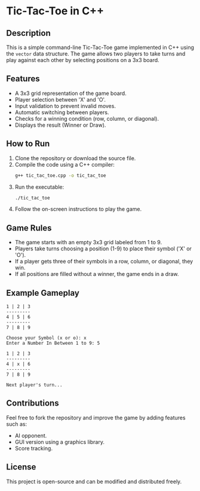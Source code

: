 # Tic-Tac-Toe in C++

## Description
This is a simple command-line Tic-Tac-Toe game implemented in C++ using the `vector` data structure. The game allows two players to take turns and play against each other by selecting positions on a 3x3 board.

## Features
- A 3x3 grid representation of the game board.
- Player selection between 'X' and 'O'.
- Input validation to prevent invalid moves.
- Automatic switching between players.
- Checks for a winning condition (row, column, or diagonal).
- Displays the result (Winner or Draw).

## How to Run
1. Clone the repository or download the source file.
2. Compile the code using a C++ compiler:
   ```sh
   g++ tic_tac_toe.cpp -o tic_tac_toe
   ```
3. Run the executable:
   ```sh
   ./tic_tac_toe
   ```
4. Follow the on-screen instructions to play the game.

## Game Rules
- The game starts with an empty 3x3 grid labeled from 1 to 9.
- Players take turns choosing a position (1-9) to place their symbol ('X' or 'O').
- If a player gets three of their symbols in a row, column, or diagonal, they win.
- If all positions are filled without a winner, the game ends in a draw.

## Example Gameplay
```
1 | 2 | 3
---------
4 | 5 | 6
---------
7 | 8 | 9

Choose your Symbol (x or o): x
Enter a Number In Between 1 to 9: 5

1 | 2 | 3
---------
4 | x | 6
---------
7 | 8 | 9

Next player's turn...
```

## Contributions
Feel free to fork the repository and improve the game by adding features such as:
- AI opponent.
- GUI version using a graphics library.
- Score tracking.

## License
This project is open-source and can be modified and distributed freely.

